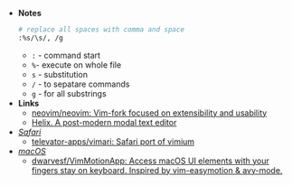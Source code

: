 - **Notes**
	```bash
	# replace all spaces with comma and space
	:%s/\s/, /g 
	```
	- `:` - command start
	- `%`- execute on whole file
	- `s` - substitution
	- `/` - to sepatare commands
	- `g` - for all substrings
- **Links**
	- [neovim/neovim: Vim-fork focused on extensibility and usability](https://github.com/neovim/neovim)
	- [Helix. A post-modern modal text editor](https://github.com/helix-editor/helix)
- *[Safari](Safari.md)*
	- [televator-apps/vimari: Safari port of vimium](https://github.com/televator-apps/vimari)
- *[macOS](macOS.md)*
	- [dwarvesf/VimMotionApp: Access macOS UI elements with your fingers stay on keyboard. Inspired by vim-easymotion & avy-mode.](https://github.com/dwarvesf/VimMotionApp)